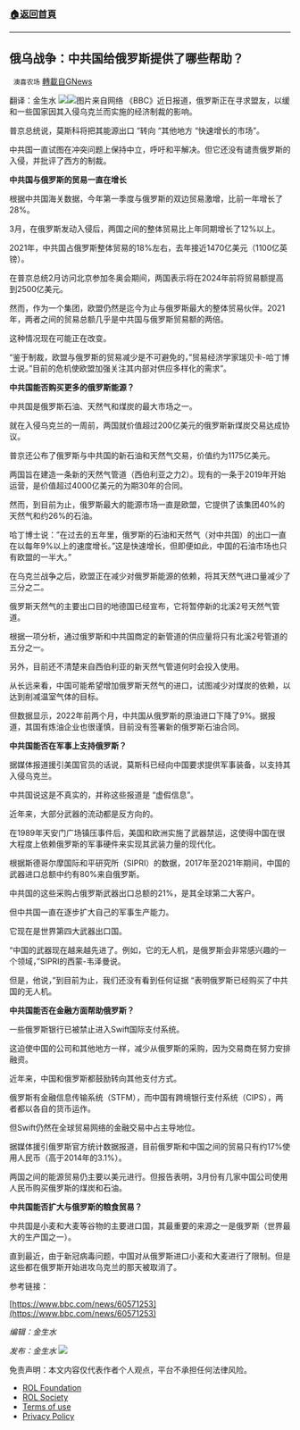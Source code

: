###  [:house:返回首頁](https://github.com/ourhimalayas/txt)
---


## 俄乌战争：中共国给俄罗斯提供了哪些帮助？
` 澳喜农场` [轉載自GNews](https://gnews.org/zh-hans/2354590/)

翻译：金生水
![](https://assets.gnews.org/wp-content/uploads/2022/04/image-2608-14.png)![](https://assets.gnews.org/wp-content/uploads/2022/04/1-318.jpg)图片来自网络
《BBC》近日报道，俄罗斯正在寻求盟友，以缓和一些国家因其入侵乌克兰而实施的经济制裁的影响。

普京总统说，莫斯科将把其能源出口 “转向 “其他地方 “快速增长的市场”。

中共国一直试图在冲突问题上保持中立，呼吁和平解决。但它还没有谴责俄罗斯的入侵，并批评了西方的制裁。

**中共国与俄罗斯的贸易一直在增长**

根据中共国海关数据，今年第一季度与俄罗斯的双边贸易激增，比前一年增长了28%。

3月，在俄罗斯发动入侵后，两国之间的整体贸易比上年同期增长了12%以上。

2021年，中共国占俄罗斯整体贸易的18%左右，去年接近1470亿美元（1100亿英镑）。

在普京总统2月访问北京参加冬奥会期间，两国表示将在2024年前将贸易额提高到2500亿美元。

然而，作为一个集团，欧盟仍然是迄今为止与俄罗斯最大的整体贸易伙伴。2021年，两者之间的贸易总额几乎是中共国与俄罗斯贸易额的两倍。

这种情况现在可能正在改变。

“鉴于制裁，欧盟与俄罗斯的贸易减少是不可避免的，”贸易经济学家瑞贝卡-哈丁博士说。”目前的危机使欧盟加强关注其内部对供应多样化的需求”。

**中共国能否购买更多的俄罗斯能源？**

中共国是俄罗斯石油、天然气和煤炭的最大市场之一。

就在入侵乌克兰的一周前，两国就价值超过200亿美元的俄罗斯新煤炭交易达成协议。

普京还公布了俄罗斯与中共国的新石油和天然气交易，价值约为1175亿美元。

两国旨在建造一条新的天然气管道（西伯利亚之力2）。现有的一条于2019年开始运营，是价值超过4000亿美元的为期30年的合同。

然而，到目前为止，俄罗斯最大的能源市场一直是欧盟，它提供了该集团40%的天然气和约26%的石油。

哈丁博士说：”在过去的五年里，俄罗斯的石油和天然气（对中共国）的出口一直在以每年9%以上的速度增长。”这是快速增长，但即便如此，中国的石油市场也只有欧盟的一半大。”

在乌克兰战争之后，欧盟正在减少对俄罗斯能源的依赖，将其天然气进口量减少了三分之二。

俄罗斯天然气的主要出口目的地德国已经宣布，它将暂停新的北溪2号天然气管道。

根据一项分析，通过俄罗斯和中共国商定的新管道的供应量将只有北溪2号管道的五分之一。

另外，目前还不清楚来自西伯利亚的新天然气管道何时会投入使用。

从长远来看，中国可能希望增加俄罗斯天然气的进口，试图减少对煤炭的依赖，以达到削减温室气体的目标。

但数据显示，2022年前两个月，中共国从俄罗斯的原油进口下降了9%。据报道，其国有炼油企业也很谨慎，目前没有签署新的俄罗斯石油合同。

**中共国能否在军事上支持俄罗斯？**

据媒体报道援引美国官员的话说，莫斯科已经向中国要求提供军事装备，以支持其入侵乌克兰。

中共国说这是不真实的，并称这些报道是 “虚假信息”。

近年来，大部分武器的流动都是反方向的。

在1989年天安门广场镇压事件后，美国和欧洲实施了武器禁运，这使得中国在很大程度上依赖俄罗斯的军事硬件来实现其武装力量的现代化。

根据斯德哥尔摩国际和平研究所（SIPRI）的数据，2017年至2021年期间，中国的武器进口总额中约有80%来自俄罗斯。

中共国的这些采购占俄罗斯武器出口总额的21%，是其全球第二大客户。

但中共国一直在逐步扩大自己的军事生产能力。

它现在是世界第四大武器出口国。

“中国的武器现在越来越先进了。例如，它的无人机，是俄罗斯会非常感兴趣的一个领域，”SIPRI的西蒙-韦泽曼说。

但是，他说，”到目前为止，我们还没有看到任何证据 “表明俄罗斯已经购买了中共国的无人机。

**中共国能否在金融方面帮助俄罗斯？**

一些俄罗斯银行已被禁止进入Swift国际支付系统。

这迫使中国的公司和其他地方一样，减少从俄罗斯的采购，因为交易商在努力安排融资。

近年来，中国和俄罗斯都鼓励转向其他支付方式。

俄罗斯有金融信息传输系统（STFM），而中国有跨境银行支付系统（CIPS），两者都以各自的货币运作。

但Swift仍然在全球贸易网络的金融交易中占主导地位。

据媒体援引俄罗斯官方统计数据报道，目前俄罗斯和中国之间的贸易只有约17%使用人民币（高于2014年的3.1%）。

两国之间的能源贸易仍主要以美元进行。但报告表明，3月份有几家中国公司使用人民币购买俄罗斯的煤炭和石油。

**中共国能否扩大与俄罗斯的粮食贸易？**

中共国是小麦和大麦等谷物的主要进口国，其最重要的来源之一是俄罗斯（世界最大的生产国之一）。

直到最近，由于新冠病毒问题，中国对从俄罗斯进口小麦和大麦进行了限制。但是这些都在俄罗斯开始进攻乌克兰的那天被取消了。

参考链接：

[https://www.bbc.com/news/60571253](https://www.bbc.com/news/60571253)

*编辑：金生水*

*发布：金生水*
![](https://assets.gnews.org/wp-content/uploads/2022/04/HA-2.jpg)
 

免责声明：本文内容仅代表作者个人观点，平台不承担任何法律风险。

- [ROL Foundation](https://rolfoundation.org/)
- [ROL Society](https://rolsociety.org/)
- [Terms of use](https://gnews.org/terms-of-use-3/)
- [Privacy Policy](https://gnews.org/privacy-policy/)

